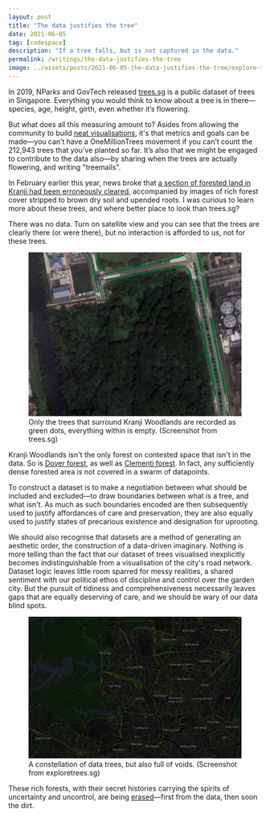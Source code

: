 ```yaml
---
layout: post
title: "The data justifies the tree"
date: 2021-06-05
tag: [codespace]
description: "If a tree falls, but is not captured in the data."
permalink: /writings/the-data-justifies-the-tree
image: ../assets/posts/2021-06-05-the-data-justifies-the-tree/explore-trees.png
---
```


In 2019, NParks and GovTech released [trees.sg](http://trees.SG) is a public dataset of trees in Singapore. Everything you would think to know about a tree is in there—species, age, height, girth, even whether it’s flowering. 

But what does all this measuring amount to? Asides from allowing the community to build [neat visualisations](http://exploretrees.sg), it's that metrics and goals can be made—you can’t have a OneMillionTrees movement if you can’t count the 212,943 trees that you’ve planted so far. It’s also that we might be engaged to contribute to the data also—by sharing when the trees are actually flowering, and writing "treemails".

In February earlier this year, news broke that [a section of forested land in Kranji had been erroneously cleared](https://mothership.sg/2021/02/kranji-forest-cleared-wrongly/), accompanied by images of rich forest cover stripped to brown dry soil and upended roots. I was curious to learn more about these trees, and where better place to look than trees.sg?

There was no data. Turn on satellite view and you can see that the trees are clearly there (or were there), but no interaction is afforded to us, not for these trees. 

<figure>
    <img src="../assets/posts/2021-06-05-the-data-justifies-the-tree/kranji-woodlands.png"/>
    <figcaption>Only the trees that surround Kranji Woodlands are recorded as green dots, everything within is empty. (Screenshot from trees.sg)</figcaption>
</figure>

Kranji Woodlands isn't the only forest on contested space that isn't in the data. So is [Dover forest](https://mothership.sg/2021/01/dover-forest-residential-development/), as well as [Clementi forest](https://leonardyipwenyao.medium.com/all-will-come-again-into-its-strength-952264141c98). In fact, any sufficiently dense forested area is not covered in a swarm of datapoints.

To construct a dataset is to make a negotiation between what should be included and excluded—to draw boundaries between what is a tree, and what isn't. As much as such boundaries encoded are then subsequently used to justify affordances of care and preservation, they are also equally used to justify states of precarious existence and designation for uprooting.

We should also recognise that datasets are a method of generating an aesthetic order, the construction of a data-driven imaginary. Nothing is more telling than the fact that our dataset of trees visualised inexplicitly becomes indistinguishable from a visualisation of the city's road network. Dataset logic leaves little room sparred for messy realities, a shared sentiment with our political ethos of discipline and control over the garden city. But the pursuit of tidiness and comprehensiveness necessarily leaves gaps that are equally deserving of care, and we should be wary of our data blind spots.

<figure>
    <img src="../assets/posts/2021-06-05-the-data-justifies-the-tree/explore-trees.png"/>
    <figcaption>A constellation of data trees, but also full of voids. (Screenshot from exploretrees.sg)</figcaption>
</figure>

These rich forests, with their secret histories carrying the spirits of uncertainty and uncontrol, are being [erased](https://placesjournal.org/article/how-to-map-nothing/)—first from the data, then soon the dirt.